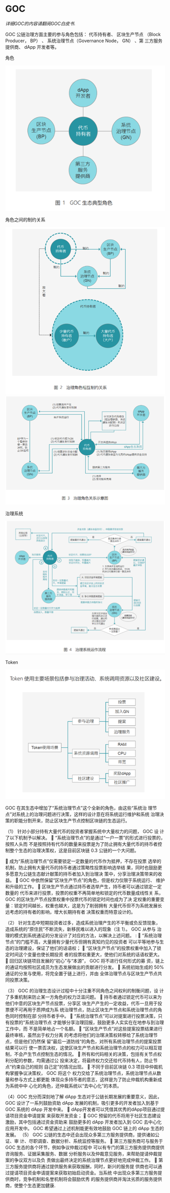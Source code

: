 # GOC

_详细GOC的内容请翻阅GOC白皮书._

GOC 公链治理方面主要的参与角色包括： 代币持有者、 区块生产节点
（Block Producer， BP） 、 系统治理节点（Governance Node， GN） 、第
三方服务提供商、 dApp 开发者等。

角色

<img src='./img/4c0e102fb6a50117431646a2dc18371.png'>

角色之间的制约关系

<img src='./img/48cc81b7781095842d1f0213b6250bb.png'>

<img src='./img/03e9e5a2704ecb9e1baf72c771c7282.png'>

治理系统

<img src='./img/5d2c6b88137f40b54f444a0e8311301.png'>

Token

<img src='./img/846f0ce3f5671f3f4ed0049ec62a10f.png'>

GOC 在其生态中增加了“系统治理节点”这个全新的角色，由这些“系统治
理节点”对系统上的治理问题进行决策，这样的设计意在将系统运行维护和系统
治理决策的职能分割开来，防止区块生产节点控制区块链的生态运行。

（1） 针对小部分持有大量代币的投资者掌握系统中大量权力的问题， GOC 设
计了以下机制予以解决。
 “系统治理节点”的是通过“一户一票”的形式进行投票的，按照人头而
不是按照持有代币的数量来投票是为了防止拥有大量代币的持币者控
制整个生态的治理决策权，这是目前区块链 0.3 公链的一个大问题。


 成为“系统治理节点”仅需要锁定一定数量的代币作为抵押，不存在投票
选举的机制，防止拥有大量代币的持币者通过策略性投票影响选举结
果，同时也鼓励更多愿意为公链生态献计献策的持币者加入到治理决
策中，分享治理决策带来的收益。
 GOC 中依然保留“区块生产节点”的角色，但是权力仅限于系统运行、
维护和升级的工作。
 区块生产节点通过持币者选举产生，持币者可以通过锁定一定数量的
代币来进行投票，投票的权重不再简单地和锁定的代币数量成线性关
系， GOC 的区块生产节点投票权重中投票代币的锁定时间也成为了决
定权重的重要变量：锁定时间越长，权重也越大，这是为了削弱拥有
大量代币但不为系统发展长远考虑的持有者的影响，增大长期持有者
决策权重而特意设计的。


（2） 针对生态中短期投资者过多，造成系统治理产生的不平衡或负反馈现象，
造成系统的“原住民”不断流失，新移民难以进入的现象（注 1）。 GOC 从参与
治理的模式到系统通证的分发设计了对应的方法，以解决上述问题。 :
 “系统治理节点“的门槛不高，大量拥有少量代币但拥有真知灼见的投资者
可以平等地参与生态的治理建设，保证了他们的话语权；
 “区块生产节点”的投票权重中加入了锁定时间这个变量也使长期投资
者的投票权重更大，使他们对系统的话语权更大。
 回归区块链项目发展的“初心”与“本源”， GOC 将不进行任何形式的募
资，链上的通证均按照社区成员为生态发展做出的贡献进行分发。
 系统初始生成的 50%通证的分发与使用，将完全置于链上进行，并由
全体治理节点与区块生产节点共同投票决策。

（3） GOC 的治理生态设计过程中十分注重不同角色之间权利的制衡问题，设
计了多重机制来防止某一方角色的权力泛滥问题。
 持币者通过锁定代币可以来为他们中意的区块生产节点投票，分享区
块生产产生的一定收益，代币一旦用于投票便不可再用于质押成为系
统治理节点，防止区块生产节点和系统治理节点的角色同时控制在部
分持币者手中。
 “系统治理节点”可以对提案进行投票决策，只有投票的“系统治理节点
才能够分享治理回报，鼓励更多人实实在在地参与到治理工作中，而
不是简单地占一个名额。
 “区块生产节点”对这些提案投票结果进行最终审核，虽然出于权力分离
的考虑将他们的治理决策权转移给了系统治理节点，但是他们仍然保
留”最后一道防线“的角色，对所有系统治理节点的提案投票结果可以行
使一票否决权，这使区块生产节点和系统治理节点的权力可以相互钳
制，不会产生节点控制生态的情况。
 所有和代码相关的决策，包括有关节点权利分配的参数，均需通过公
投来决定，将最终权力交还给代币持有人，防止节点“约束自己的规则
自己定”的情况出现。
 不同于目前区块链 0.3 项目中仲裁机构掌握争议决策权， GOC 将这个
权力交给了系统治理节点，系统治理节点从数量和参与方式上都更能
体现众多持币者的意志，这样是为了防止仲裁机构重新成为系统中中
心化的角色，还仲裁系统以“去中心化”的本质。

（4）GOC 充分而深刻地了解 dApp 生态对于公链长期发展的重要意义，因此，
GOC 设计了一系列鼓励资助 dApp 发展的机制，吸引更多的开发者加入到基于
GOC 系统的 dApp 开发中来。
 dApp开发者可以凭借其优秀的dApp项目通过提请项目资金申请提案
来获取开发资金；
 GOC 预留的代币将用于社区生态建设激励，其中包括通过资金资助来
鼓励更多的 dApp 开发者加入到 GOC 去中心化应用开发中。
GOC 希望通过上述机制能更有效地鼓励 GOC 链上的 dApp 生态的发展。
（5） GOC 公链的生态中还会出现众多第三方服务提供商，提供诸如公证、审
计、尽职调查、数据分析、系统监控等服务。
 第三方服务商可与服务于 GOC 生态的各个环节，例如争议仲裁过程中
可以有专门的第三方服务提供商提供咨询服务、证据采集服务、数据
分析服务以及仲裁意见服务，来帮助提请仲裁提案的争议双方以及负
责做出最终决定的系统治理节点更好地完成仲裁工作。
 第三方服务提供商将通过提供服务来获取报酬，同时，新兴的服务提
供商也可以通过提请项目资金申请提案来获取初始启动资金。当系统
中出现众多第三方服务提供商时，竞争机制和名誉机制将会鼓励优秀
的服务提供商并淘汰劣质的服务提供商，使整个生态更加健康.